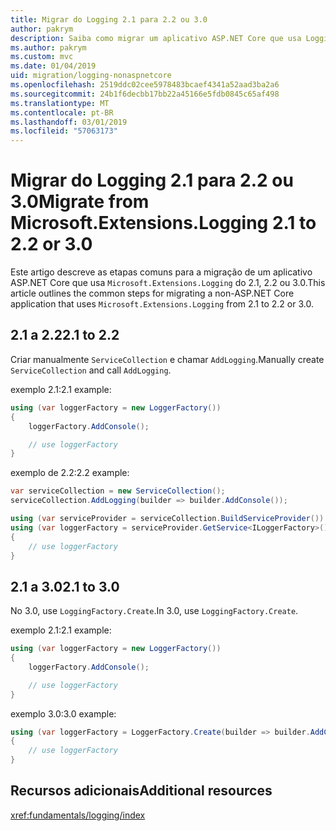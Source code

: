 ```yaml
---
title: Migrar do Logging 2.1 para 2.2 ou 3.0
author: pakrym
description: Saiba como migrar um aplicativo ASP.NET Core que usa Logging do 2.1, 2.2 ou 3.0.
ms.author: pakrym
ms.custom: mvc
ms.date: 01/04/2019
uid: migration/logging-nonaspnetcore
ms.openlocfilehash: 2519ddc02cee5978483bcaef4341a52aad3ba2a6
ms.sourcegitcommit: 24b1f6decbb17bb22a45166e5fdb0845c65af498
ms.translationtype: MT
ms.contentlocale: pt-BR
ms.lasthandoff: 03/01/2019
ms.locfileid: "57063173"
---
```

# <a name="migrate-from-microsoftextensionslogging-21-to-22-or-30"></a><span data-ttu-id="01cd8-103">Migrar do Logging 2.1 para 2.2 ou 3.0</span><span class="sxs-lookup"><span data-stu-id="01cd8-103">Migrate from Microsoft.Extensions.Logging 2.1 to 2.2 or 3.0</span></span>

<span data-ttu-id="01cd8-104">Este artigo descreve as etapas comuns para a migração de um aplicativo ASP.NET Core que usa `Microsoft.Extensions.Logging` do 2.1, 2.2 ou 3.0.</span><span class="sxs-lookup"><span data-stu-id="01cd8-104">This article outlines the common steps for migrating a non-ASP.NET Core application that uses `Microsoft.Extensions.Logging` from 2.1 to 2.2 or 3.0.</span></span>

## <a name="21-to-22"></a><span data-ttu-id="01cd8-105">2.1 a 2.2</span><span class="sxs-lookup"><span data-stu-id="01cd8-105">2.1 to 2.2</span></span>

<span data-ttu-id="01cd8-106">Criar manualmente `ServiceCollection` e chamar `AddLogging`.</span><span class="sxs-lookup"><span data-stu-id="01cd8-106">Manually create `ServiceCollection` and call `AddLogging`.</span></span>

<span data-ttu-id="01cd8-107">exemplo 2.1:</span><span class="sxs-lookup"><span data-stu-id="01cd8-107">2.1 example:</span></span>

```csharp
using (var loggerFactory = new LoggerFactory())
{
    loggerFactory.AddConsole();

    // use loggerFactory
}
```

<span data-ttu-id="01cd8-108">exemplo de 2.2:</span><span class="sxs-lookup"><span data-stu-id="01cd8-108">2.2 example:</span></span>

```csharp
var serviceCollection = new ServiceCollection();
serviceCollection.AddLogging(builder => builder.AddConsole());

using (var serviceProvider = serviceCollection.BuildServiceProvider())
using (var loggerFactory = serviceProvider.GetService<ILoggerFactory>())
{
    // use loggerFactory
}
```

## <a name="21-to-30"></a><span data-ttu-id="01cd8-109">2.1 a 3.0</span><span class="sxs-lookup"><span data-stu-id="01cd8-109">2.1 to 3.0</span></span>

<span data-ttu-id="01cd8-110">No 3.0, use `LoggingFactory.Create`.</span><span class="sxs-lookup"><span data-stu-id="01cd8-110">In 3.0, use `LoggingFactory.Create`.</span></span>

<span data-ttu-id="01cd8-111">exemplo 2.1:</span><span class="sxs-lookup"><span data-stu-id="01cd8-111">2.1 example:</span></span>

```csharp
using (var loggerFactory = new LoggerFactory())
{
    loggerFactory.AddConsole();

    // use loggerFactory
}
```

<span data-ttu-id="01cd8-112">exemplo 3.0:</span><span class="sxs-lookup"><span data-stu-id="01cd8-112">3.0 example:</span></span>

```csharp
using (var loggerFactory = LoggerFactory.Create(builder => builder.AddConsole()))
{
    // use loggerFactory
}
```

## <a name="additional-resources"></a><span data-ttu-id="01cd8-113">Recursos adicionais</span><span class="sxs-lookup"><span data-stu-id="01cd8-113">Additional resources</span></span>

<xref:fundamentals/logging/index>